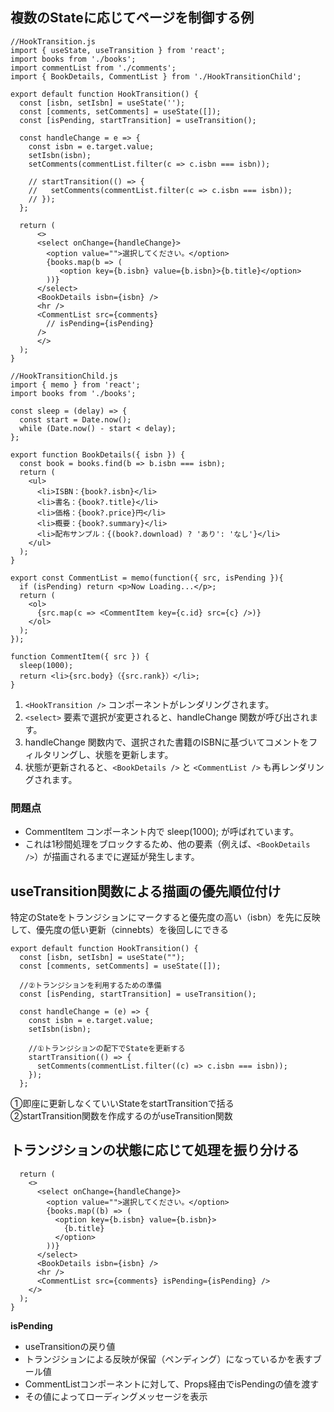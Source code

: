 ## 複数のStateに応じてページを制御する例
```
//HookTransition.js
import { useState, useTransition } from 'react';
import books from './books';
import commentList from './comments';
import { BookDetails, CommentList } from './HookTransitionChild';

export default function HookTransition() {
  const [isbn, setIsbn] = useState('');
  const [comments, setComments] = useState([]);
  const [isPending, startTransition] = useTransition();

  const handleChange = e => {
    const isbn = e.target.value;
    setIsbn(isbn);
    setComments(commentList.filter(c => c.isbn === isbn));

    // startTransition(() => {
    //   setComments(commentList.filter(c => c.isbn === isbn));
    // });
  };

  return (
      <>
      <select onChange={handleChange}>
        <option value="">選択してください。</option>
        {books.map(b => (
           <option key={b.isbn} value={b.isbn}>{b.title}</option>
        ))}
      </select>
      <BookDetails isbn={isbn} />
      <hr />
      <CommentList src={comments}
        // isPending={isPending}
      />
      </>
  );
}
```
```
//HookTransitionChild.js
import { memo } from 'react';
import books from './books';

const sleep = (delay) => {
  const start = Date.now();
  while (Date.now() - start < delay);
};

export function BookDetails({ isbn }) {
  const book = books.find(b => b.isbn === isbn);
  return (
    <ul>
      <li>ISBN：{book?.isbn}</li>
      <li>書名：{book?.title}</li>
      <li>価格：{book?.price}円</li>
      <li>概要：{book?.summary}</li>
      <li>配布サンプル：{(book?.download) ? 'あり': 'なし'}</li>
    </ul>
  );
}

export const CommentList = memo(function({ src, isPending }){
  if (isPending) return <p>Now Loading...</p>;
  return (
    <ol>
      {src.map(c => <CommentItem key={c.id} src={c} />)}
    </ol>
  );
});

function CommentItem({ src }) {
  sleep(1000);
  return <li>{src.body}（{src.rank}）</li>;
}
```
1. `<HookTransition />` コンポーネントがレンダリングされます。
2. `<select>` 要素で選択が変更されると、handleChange 関数が呼び出されます。
3. handleChange 関数内で、選択された書籍のISBNに基づいてコメントをフィルタリングし、状態を更新します。
4. 状態が更新されると、`<BookDetails />` と `<CommentList />` も再レンダリングされます。

### 問題点
- CommentItem コンポーネント内で sleep(1000); が呼ばれています。
- これは1秒間処理をブロックするため、他の要素（例えば、`<BookDetails />`）が描画されるまでに遅延が発生します。

## useTransition関数による描画の優先順位付け
特定のStateをトランジションにマークすると優先度の高い（isbn）を先に反映して、優先度の低い更新（cinnebts）を後回しにできる
```
export default function HookTransition() {
  const [isbn, setIsbn] = useState("");
  const [comments, setComments] = useState([]);

  //②トランジションを利用するための準備
  const [isPending, startTransition] = useTransition();

  const handleChange = (e) => {
    const isbn = e.target.value;
    setIsbn(isbn);

    //①トランジションの配下でStateを更新する
    startTransition(() => {
      setComments(commentList.filter((c) => c.isbn === isbn));
    });
  };
```
①即座に更新しなくていいStateをstartTransitionで括る  
②startTransition関数を作成するのがuseTransition関数

## トランジションの状態に応じて処理を振り分ける
```
  return (
    <>
      <select onChange={handleChange}>
        <option value="">選択してください。</option>
        {books.map((b) => (
          <option key={b.isbn} value={b.isbn}>
            {b.title}
          </option>
        ))}
      </select>
      <BookDetails isbn={isbn} />
      <hr />
      <CommentList src={comments} isPending={isPending} />
    </>
  );
}
```
**isPending**
- useTransitionの戻り値
- トランジションによる反映が保留（ペンディング）になっているかを表すブール値
- CommentListコンポーネントに対して、Props経由でisPendingの値を渡す
- その値によってローディングメッセージを表示


